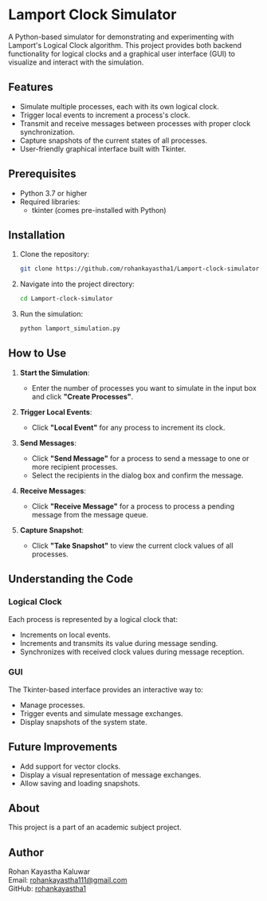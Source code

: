 # Lamport Clock Simulator

A Python-based simulator for demonstrating and experimenting with Lamport's Logical Clock algorithm. This project provides both backend functionality for logical clocks and a graphical user interface (GUI) to visualize and interact with the simulation.

## Features

* Simulate multiple processes, each with its own logical clock.
* Trigger local events to increment a process's clock.
* Transmit and receive messages between processes with proper clock synchronization.
* Capture snapshots of the current states of all processes.
* User-friendly graphical interface built with Tkinter.

## Prerequisites

* Python 3.7 or higher
* Required libraries:
  * tkinter (comes pre-installed with Python)

## Installation

1. Clone the repository:
    ```bash
    git clone https://github.com/rohankayastha1/Lamport-clock-simulator.git
    ```

2. Navigate into the project directory:
    ```bash
    cd Lamport-clock-simulator
    ```

3. Run the simulation:
    ```bash
    python lamport_simulation.py
    ```

## How to Use

1. **Start the Simulation**:
   * Enter the number of processes you want to simulate in the input box and click **"Create Processes"**.

2. **Trigger Local Events**:
   * Click **"Local Event"** for any process to increment its clock.

3. **Send Messages**:
   * Click **"Send Message"** for a process to send a message to one or more recipient processes.
   * Select the recipients in the dialog box and confirm the message.

4. **Receive Messages**:
   * Click **"Receive Message"** for a process to process a pending message from the message queue.

5. **Capture Snapshot**:
   * Click **"Take Snapshot"** to view the current clock values of all processes.

## Understanding the Code

### Logical Clock

Each process is represented by a logical clock that:

* Increments on local events.
* Increments and transmits its value during message sending.
* Synchronizes with received clock values during message reception.

### GUI

The Tkinter-based interface provides an interactive way to:

* Manage processes.
* Trigger events and simulate message exchanges.
* Display snapshots of the system state.

## Future Improvements

* Add support for vector clocks.
* Display a visual representation of message exchanges.
* Allow saving and loading snapshots.

## About

This project is a part of an academic subject project.

## Author

Rohan Kayastha Kaluwar  
Email: rohankayastha111@gmail.com  
GitHub: [rohankayastha1](https://github.com/rohankayastha1)
